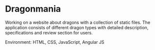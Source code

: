 # Dragonmania
Working on a website about dragons with a collection of static files. 
The application consists of different dragon types with detailed description, specifications and review section for users.

Environment: HTML, CSS, JavaScript, Angular JS
